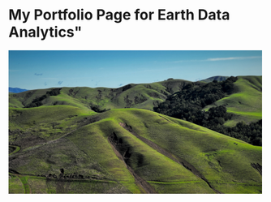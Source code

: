 # My Portfolio Page for Earth Data Analytics"

<img src="/img/Slides.jpg" alt="Debris flows " width=500>
